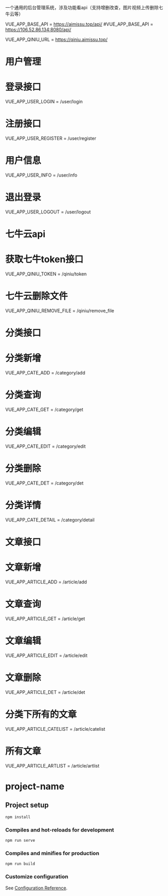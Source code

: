 一个通用的后台管理系统，涉及功能看api（支持增删改查，图片视频上传删除七牛云等）

VUE_APP_BASE_API = https://aimissu.top/api/
#VUE_APP_BASE_API = https://106.52.86.134:8080/api/

VUE_APP_QINIU_URL = https://qiniu.aimissu.top/

# 用户管理

# 登录接口
VUE_APP_USER_LOGIN = /user/login
# 注册接口
VUE_APP_USER_REGISTER = /user/register
# 用户信息
VUE_APP_USER_INFO = /user/info
# 退出登录
VUE_APP_USER_LOGOUT = /user/logout

# 七牛云api

# 获取七牛token接口
VUE_APP_QINIU_TOKEN = /qiniu/token
# 七牛云删除文件
VUE_APP_QINIU_REMOVE_FILE = /qiniu/remove_file

# 分类接口

# 分类新增
VUE_APP_CATE_ADD = /category/add
# 分类查询
VUE_APP_CATE_GET = /category/get
# 分类编辑
VUE_APP_CATE_EDIT = /category/edit
# 分类删除
VUE_APP_CATE_DET = /category/det
# 分类详情
VUE_APP_CATE_DETAIL = /category/detail

# 文章接口

# 文章新增
VUE_APP_ARTICLE_ADD = /article/add
# 文章查询
VUE_APP_ARTICLE_GET = /article/get
# 文章编辑
VUE_APP_ARTICLE_EDIT = /article/edit
# 文章删除
VUE_APP_ARTICLE_DET = /article/det
# 分类下所有的文章
VUE_APP_ARTICLE_CATELIST = /article/catelist
# 所有文章
VUE_APP_ARTICLE_ARTLIST = /article/artlist

# project-name

## Project setup
```
npm install
```

### Compiles and hot-reloads for development
```
npm run serve
```

### Compiles and minifies for production
```
npm run build
```

### Customize configuration
See [Configuration Reference](https://cli.vuejs.org/config/).

